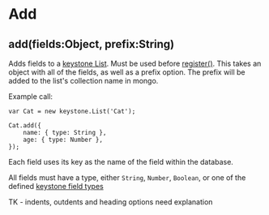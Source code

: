 # Add

## add(fields:Object, prefix:String)

Adds fields to a [keystone List](/list/options). Must be used before [register()](/list/register). This takes an object with all of the fields, as well as a prefix option. The prefix will be added to the list's collection name in mongo.

Example call:

```JS
var Cat = new keystone.List('Cat');

Cat.add({
	name: { type: String },
	age: { type: Number },
});
```

Each field uses its key as the name of the field within the database.

All fields must have a type, either `String`, `Number`, `Boolean`, or one of the defined [keystone field types](/field)

TK - indents, outdents and heading options need explanation
